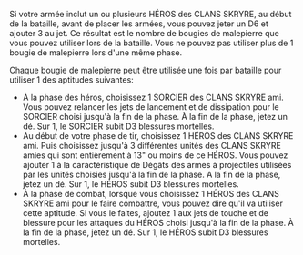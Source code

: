 Si votre armée inclut un ou plusieurs HÉROS des CLANS SKRYRE, au début de la bataille, avant de placer les armées, vous pouvez jeter un D6 et ajouter 3 au jet. Ce résultat est le nombre de bougies de malepierre que vous pouvez utiliser lors de la bataille. Vous ne pouvez pas utiliser plus de 1 bougie de malepierre lors d'une même phase.

Chaque bougie de malepierre peut être utilisée une fois par bataille pour utiliser 1 des aptitudes suivantes:
- À la phase des héros, choisissez 1 SORCIER des CLANS SKRYRE ami. Vous pouvez relancer les jets de lancement et de dissipation pour le SORCIER choisi jusqu'à la fin de la phase. À la fin de la phase, jetez un dé. Sur 1, le SORCIER subit D3 blessures mortelles.
- Au début de votre phase de tir, choisissez 1 HÉROS des CLANS SKRYRE ami. Puis choisissez jusqu'à 3 différentes unités des CLANS SKRYRE amies qui sont entièrement à 13" ou moins de ce HÉROS. Vous pouvez ajouter 1 à la caractéristique de Dégâts des armes à projectiles utilisées par les unités choisies jusqu'à la fin de la phase. A la fin de la phase, jetez un dé. Sur 1, le HÉROS subit D3 blessures mortelles.
- À la phase de combat, lorsque vous choisissez 1 HÉROS des CLANS SKRYRE ami pour le faire combattre, vous pouvez dire qu'il va utiliser cette aptitude. Si vous le faites, ajoutez 1 aux jets de touche et de blessure pour les attaques du HÉROS choisi jusqu'à la fin de la phase. À la fin de la phase, jetez un dé. Sur 1, le HÉROS subit D3 blessures mortelles.

